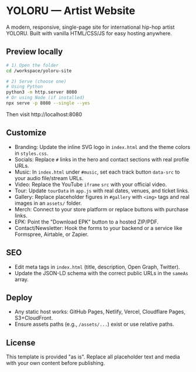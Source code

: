 # YOLORU — Artist Website

A modern, responsive, single-page site for international hip-hop artist YOLORU. Built with vanilla HTML/CSS/JS for easy hosting anywhere.

## Preview locally

```bash
# 1) Open the folder
cd /workspace/yoloru-site

# 2) Serve (choose one)
# Using Python
python3 -m http.server 8080
# Or using Node (if installed)
npx serve -p 8080 --single --yes
```

Then visit http://localhost:8080

## Customize
- Branding: Update the inline SVG logo in `index.html` and the theme colors in `styles.css`.
- Socials: Replace `#` links in the hero and contact sections with real profile URLs.
- Music: In `index.html` under `#music`, set each track button `data-src` to your audio file/stream URLs.
- Video: Replace the YouTube `iframe` `src` with your official video.
- Tour: Update `tourData` in `app.js` with real dates, venues, and ticket links.
- Gallery: Replace placeholder figures in `#gallery` with `<img>` tags and real images in an `assets/` folder.
- Merch: Connect to your store platform or replace buttons with purchase links.
- EPK: Point the "Download EPK" button to a hosted ZIP/PDF.
- Contact/Newsletter: Hook the forms to your backend or a service like Formspree, Airtable, or Zapier.

## SEO
- Edit meta tags in `index.html` (title, description, Open Graph, Twitter).
- Update the JSON-LD schema with the correct public URLs in the `sameAs` array.

## Deploy
- Any static host works: GitHub Pages, Netlify, Vercel, Cloudflare Pages, S3+CloudFront.
- Ensure assets paths (e.g., `/assets/...`) exist or use relative paths.

## License
This template is provided "as is". Replace all placeholder text and media with your own content before publishing.